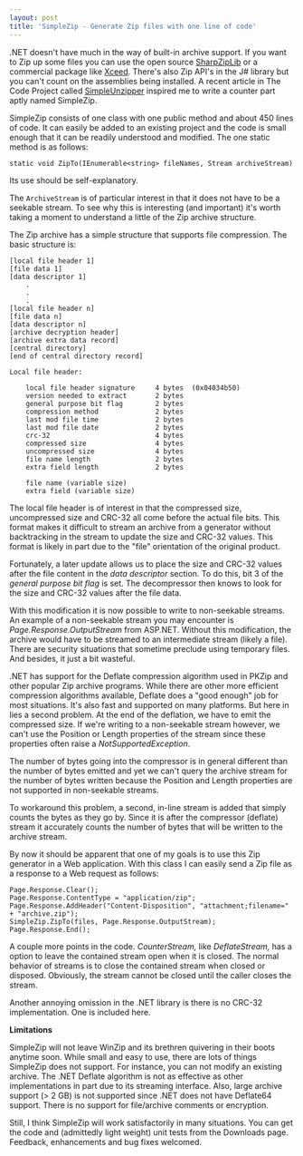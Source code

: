 ```yaml
---
layout: post  
title: 'SimpleZip - Generate Zip files with one line of code'
---
```

.NET doesn't have much in the way of built-in archive support. If you want to Zip up some files you can use the open source [SharpZipLib](http://www.icsharpcode.net/OpenSource/SharpZipLib/) or a commercial package like [Xceed](http://xceed.com/). There's also Zip API's in the J# library but you can't count on the assemblies being installed. A recent article in The Code Project called [SimpleUnzipper](http://www.codeproject.com/KB/cs/Simple_Unzipper.aspx) inspired me to write a counter part aptly named SimpleZip.

SimpleZip consists of one class with one public method and about 450 lines of code. It can easily be added to an existing project and the code is small enough that it can be readily understood and modified. The one static method is as follows:

    static void ZipTo(IEnumerable<string> fileNames, Stream archiveStream)

Its use should be self-explanatory.

The `ArchiveStream` is of particular interest in that it does not have to be a seekable stream. To see why this is interesting (and important) it's worth taking a moment to understand a little of the Zip archive structure.

The Zip archive has a simple structure that supports file compression. The basic structure is:
    
    [local file header 1]
    [file data 1]
    [data descriptor 1]
        . 
        .
        .
    [local file header n]
    [file data n]
    [data descriptor n]
    [archive decryption header] 
    [archive extra data record] 
    [central directory]
    [end of central directory record]
    
    Local file header:
    
        local file header signature     4 bytes  (0x04034b50)
        version needed to extract       2 bytes
        general purpose bit flag        2 bytes
        compression method              2 bytes
        last mod file time              2 bytes
        last mod file date              2 bytes
        crc-32                          4 bytes
        compressed size                 4 bytes
        uncompressed size               4 bytes
        file name length                2 bytes
        extra field length              2 bytes
    
        file name (variable size)
        extra field (variable size)

The local file header is of interest in that the compressed size, uncompressed size and CRC-32 all come before the actual file bits. This format makes it difficult to stream an archive from a generator without backtracking in the stream to update the size and CRC-32 values. This format is likely in part due to the "file" orientation of the original product.

Fortunately, a later update allows us to place the size and CRC-32 values after the file content in the _data descriptor_ section. To do this, bit 3 of the _general purpose bit flag_ is set. The decompressor then knows to look for the size and CRC-32 values after the file data.

With this modification it is now possible to write to non-seekable streams. An example of a non-seekable stream you may encounter is _Page.Response.OutputStream_ from ASP.NET. Without this modification, the archive would have to be streamed to an intermediate stream (likely a file). There are security situations that sometime preclude using temporary files. And besides, it just a bit wasteful.

.NET has support for the Deflate compression algorithm used in PKZip and other popular Zip archive programs. While there are other more efficient compression algorithms available, Deflate does a "good enough" job for most situations. It's also fast and supported on many platforms. But here in lies a second problem. At the end of the deflation, we have to emit the compressed size. If we're writing to a non-seekable stream however, we can't use the Position or Length properties of the stream since these properties often raise a _NotSupportedException_. 

The number of bytes going into the compressor is in general different than the number of bytes emitted and yet we can't query the archive stream for the number of bytes written because the Position and Length properties are not supported in non-seekable streams.


To workaround this problem, a second, in-line stream is added that simply counts the bytes as they go by. Since it is after the compressor (deflate) stream it accurately counts the number of bytes that will be written to the archive stream.


By now it should be apparent that one of my goals is to use this Zip generator in a Web application. With this class I can easily send a Zip file as a response to a Web request as follows:

    Page.Response.Clear();   
    Page.Response.ContentType = "application/zip";   
    Page.Response.AddHeader("Content-Disposition", "attachment;filename=" + "archive.zip");   
    SimpleZip.ZipTo(files, Page.Response.OutputStream);   
    Page.Response.End();

A couple more points in the code. _CounterStream,_ like _DeflateStream,_ has a option to leave the contained stream open when it is closed. The normal behavior of streams is to close the contained stream when closed or disposed. Obviously, the stream cannot be closed until the caller closes the stream.

Another annoying omission in the .NET library is there is no CRC-32 implementation. One is included here.

**Limitations** 

SimpleZip will not leave WinZip and its brethren quivering in their boots anytime soon. While small and easy to use, there are lots of things SimpleZip does not support. For instance, you can not modify an existing archive. The .NET Deflate algorithm is not as effective as other implementations in part due to its streaming interface. Also, large archive support (> 2 GB) is not supported since .NET does not have Deflate64 support. There is no support for file/archive comments or encryption.

Still, I think SimpleZip will work satisfactorily in many situations. You can get the code and (admittedly light weight) unit tests from the Downloads page. Feedback, enhancements and bug fixes welcomed.
